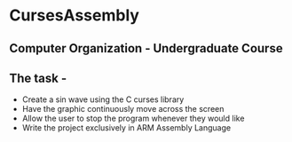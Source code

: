 # CursesAssembly
## Computer Organization - Undergraduate Course    

## The task - 
* Create a sin wave using the C curses library
* Have the graphic continuously move across the screen
* Allow the user to stop the program whenever they would like
* Write the project exclusively in ARM Assembly Language 
